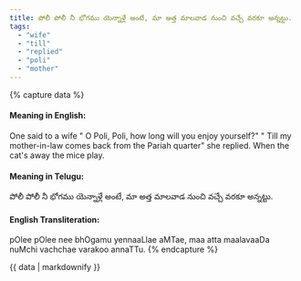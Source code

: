 ```yaml
---
title: పోలీ పోలీ నీ భోగము యెన్నాళ్లే అంటే, మా అత్త మాలవాడ నుంచి వచ్చే వరకూ అన్నట్టు.
tags:
  - "wife"
  - "till"
  - "replied"
  - "poli"
  - "mother"
---
```


{% capture data %}
#### Meaning in English:
One said to a wife " O Poli, Poli, how long will you enjoy yourself?" " Till my mother-in-law comes back from the Pariah quarter" she replied.
When the cat's away the mice play.

#### Meaning in Telugu:
పోలీ పోలీ నీ భోగము యెన్నాళ్లే అంటే, మా అత్త మాలవాడ నుంచి వచ్చే వరకూ అన్నట్టు.

#### English Transliteration:
pOlee pOlee nee bhOgamu yennaaLlae aMTae, maa atta maalavaaDa nuMchi vachchae varakoo annaTTu.
{% endcapture %}

<div class="notice">{{ data | markdownify }}</div>

